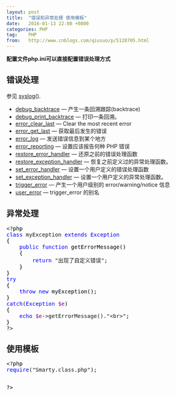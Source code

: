 ```yaml
---
layout: post
title:  "错误和异常处理 使用模板"
date:   2016-01-13 22:08 +0800
categories: PHP
tag:    PHP
from:   http://www.cnblogs.com/qiusuo/p/5128705.html
---
```

<p class="title"><strong>配置文件php.ini可以直接配置错误处理方式</strong></p>
<h2 class="title">错误处理</h2>
<div class="partintro">
<p class="para">参见&nbsp;<span class="function"><a class="function" href="http://php.net/manual/zh/function.syslog.php">syslog()</a>.<br /></span></p>

</div>
<ul class="chunklist chunklist_reference">
<li><a href="http://php.net/manual/zh/function.debug-backtrace.php">debug_backtrace</a>&nbsp;&mdash; 产生一条回溯跟踪(backtrace)</li>
<li><a href="http://php.net/manual/zh/function.debug-print-backtrace.php">debug_print_backtrace</a>&nbsp;&mdash; 打印一条回溯。</li>
<li><a href="http://php.net/manual/zh/function.error-clear-last.php">error_clear_last</a>&nbsp;&mdash; Clear the most recent error</li>
<li><a href="http://php.net/manual/zh/function.error-get-last.php">error_get_last</a>&nbsp;&mdash; 获取最后发生的错误</li>
<li><a href="http://php.net/manual/zh/function.error-log.php">error_log</a>&nbsp;&mdash; 发送错误信息到某个地方</li>
<li><a href="http://php.net/manual/zh/function.error-reporting.php">error_reporting</a>&nbsp;&mdash; 设置应该报告何种 PHP 错误</li>
<li><a href="http://php.net/manual/zh/function.restore-error-handler.php">restore_error_handler</a>&nbsp;&mdash; 还原之前的错误处理函数</li>
<li><a href="http://php.net/manual/zh/function.restore-exception-handler.php">restore_exception_handler</a>&nbsp;&mdash; 恢复之前定义过的异常处理函数。</li>
<li><a href="http://php.net/manual/zh/function.set-error-handler.php">set_error_handler</a>&nbsp;&mdash; 设置一个用户定义的错误处理函数</li>
<li><a href="http://php.net/manual/zh/function.set-exception-handler.php">set_exception_handler</a>&nbsp;&mdash; 设置一个用户定义的异常处理函数。</li>
<li><a href="http://php.net/manual/zh/function.trigger-error.php">trigger_error</a>&nbsp;&mdash; 产生一个用户级别的 error/warning/notice 信息</li>
<li><a href="http://php.net/manual/zh/function.user-error.php">user_error</a>&nbsp;&mdash; trigger_error 的别名</li>

</ul>
<h2>异常处理</h2>
<div class="cnblogs_code">
<pre>&lt;?<span style="color: #000000;">php
</span><span style="color: #0000ff;">class</span> myException <span style="color: #0000ff;">extends</span> <span style="color: #0000ff;">Exception</span><span style="color: #000000;">
{
    </span><span style="color: #0000ff;">public</span> <span style="color: #0000ff;">function</span><span style="color: #000000;"> getErrorMessage()
    {
        </span><span style="color: #0000ff;">return</span> "出现了自定义错误"<span style="color: #000000;">;
    }
}
</span><span style="color: #0000ff;">try</span><span style="color: #000000;">
{
    </span><span style="color: #0000ff;">throw</span> <span style="color: #0000ff;">new</span><span style="color: #000000;"> myException();
}
</span><span style="color: #0000ff;">catch</span>(<span style="color: #0000ff;">Exception</span> <span style="color: #800080;">$e</span><span style="color: #000000;">)
{
    </span><span style="color: #0000ff;">echo</span> <span style="color: #800080;">$e</span>-&gt;getErrorMessage()."&lt;br&gt;"<span style="color: #000000;">;
}
</span>?&gt;</pre>
</div>
<h2>使用模板</h2>
<div class="cnblogs_code">
<pre>&lt;?<span style="color: #000000;">php
</span><span style="color: #0000ff;">require</span>("Smarty.class.php"<span style="color: #000000;">);

</span>?&gt;</pre>
</div>
<p>&nbsp;</p>
